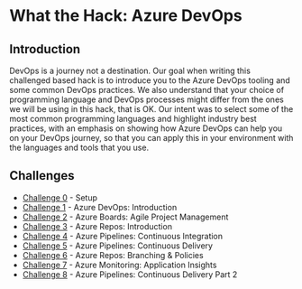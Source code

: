 # What the Hack: Azure DevOps

## Introduction

DevOps is a journey not a destination. Our goal when writing this challenged based hack is to introduce you to the Azure DevOps tooling and some common DevOps practices. We also understand that your choice of programming language and DevOps processes might differ from the ones we will be using in this hack, that is OK. Our intent was to select some of the most common programming languages and highlight industry best practices, with an emphasis on showing how Azure DevOps can help you on your DevOps journey, so that you can apply this in your environment with the languages and tools that you use.

## Challenges
 - [Challenge 0](./Student/Guides/challenge00.md) - Setup
 - [Challenge 1](./Student/Guides/challenge01.md) - Azure DevOps: Introduction
 - [Challenge 2](./Student/Guides/challenge02.md) - Azure Boards: Agile Project Management
 - [Challenge 3](./Student/Guides/challenge03.md) - Azure Repos: Introduction
 - [Challenge 4](./Student/Guides/challenge04.md) - Azure Pipelines: Continuous Integration
 - [Challenge 5](./Student/Guides/challenge05.md) - Azure Pipelines: Continuous Delivery
 - [Challenge 6](./Student/Guides/challenge06.md) - Azure Repos: Branching & Policies
 - [Challenge 7](./Student/Guides/challenge07.md) - Azure Monitoring: Application Insights 
 - [Challenge 8](./Student/Guides/challenge08.md) - Azure Pipelines: Continuous Delivery Part 2